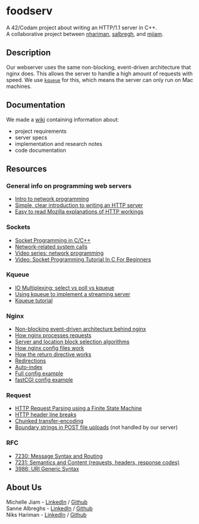 # foodserv
A 42/Codam project about writing an HTTP/1.1 server in C++.  
A collaborative project between [nhariman](https://github.com/nhariman), [salbregh](https://github.com/salbregh), and [mjiam](https://github.com/MichelleJiam).  

## Description


Our webserver uses the same non-blocking, event-driven architecture that nginx does. This allows the server to handle a high amount of requests with speed. We use [`kqueue`](https://www.freebsd.org/cgi/man.cgi?query=kqueue&sektion=2) for this, which means the server can only run on Mac machines.

## Documentation
We made a [wiki](https://github.com/NHariman/foodserv/wiki) containing information about:
- project requirements
- server specs
- implementation and research notes
- code documentation

## Resources
### General info on programming web servers
- [Intro to network programming](https://beej.us/guide/bgnet/html/#intro)
- [Simple, clear introduction to writing an HTTP server](https://medium.com/from-the-scratch/http-server-what-do-you-need-to-know-to-build-a-simple-http-server-from-scratch-d1ef8945e4fa)
- [Easy to read Mozilla explanations of HTTP workings](https://developer.mozilla.org/en-US/docs/Web/HTTP)

### Sockets
- [Socket Programming in C/C++](https://www.geeksforgeeks.org/socket-programming-cc/)
- [Network-related system calls](https://beej.us/guide/bgnet/html/#system-calls-or-bust)
- [Video series: network programming](https://www.youtube.com/playlist?list=PL9IEJIKnBJjH_zM5LnovnoaKlXML5qh17)
- [Video: Socket Programming Tutorial In C For Beginners](https://youtu.be/LtXEMwSG5-8)

### Kqueue
- [IO Multiplexing: select vs poll vs kqueue](https://nima101.github.io/io_multiplexing)
- [Using kqueue to implement a streaming server](https://nima101.github.io/kqueue_server)
- [Kqueue tutorial](https://wiki.netbsd.org/tutorials/kqueue_tutorial/)

### Nginx
- [Non-blocking event-driven architecture behind nginx](https://www.nginx.com/blog/inside-nginx-how-we-designed-for-performance-scale/)
- [How nginx processes requests](http://nginx.org/en/docs/http/request_processing.html)
- [Server and location block selection algorithms](https://www.digitalocean.com/community/tutorials/understanding-nginx-server-and-location-block-selection-algorithms)
- [How nginx config files work](https://www.plesk.com/blog/various/nginx-configuration-guide/)
- [How the return directive works](https://www.digitalocean.com/community/tutorials/nginx-rewrite-url-rules)
- [Redirections](https://developer.mozilla.org/en-US/docs/Web/HTTP/Redirections)
- [Auto-index](https://www.keycdn.com/support/nginx-directory-index)
- [Full config example](https://www.nginx.com/resources/wiki/start/topics/examples/full/)
- [fastCGI config example](https://www.nginx.com/resources/wiki/start/topics/examples/fastcgiexample/)

### Request
- [HTTP Request Parsing using a Finite State Machine](https://ieeexplore.ieee.org/document/6957302)
- [HTTP header line breaks](https://stackoverflow.com/questions/5757290/http-header-line-break-style)
- [Chunked transfer-encoding](https://en.wikipedia.org/wiki/Chunked_transfer_encoding)
- [Boundary strings in POST file uploads](https://stackoverflow.com/questions/8659808/how-does-http-file-upload-work) (not handled by our server)

### RFC
- [7230: Message Syntax and Routing](https://datatracker.ietf.org/doc/html/rfc7230)
- [7231: Semantics and Content (requests, headers, response codes)](https://www.rfc-editor.org/rfc/rfc7231.html)
- [3986: URI Generic Syntax](https://datatracker.ietf.org/doc/html/rfc3986)


## About Us
Michelle Jiam - [LinkedIn](https://www.linkedin.com/in/mljiam/) / [Github](https://github.com/MichelleJiam)  
Sanne Albreghs - [LinkedIn](https://www.linkedin.com/in/sanne-albreghs-ba09141a3/) / [Github](https://github.com/salbregh)  
Niks Hariman - [LinkedIn](https://www.linkedin.com/in/niks-hariman-msc-aaa74b152/) / [Github](https://github.com/nhariman)
